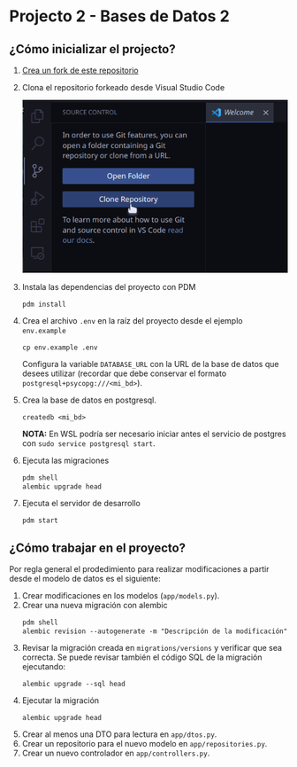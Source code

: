 # Projecto 2 - Bases de Datos 2

## ¿Cómo inicializar el projecto?

1. [Crea un fork de este repositorio](https://github.com/dialvarezs/db2-api-project/fork)
2. Clona el repositorio forkeado desde Visual Studio Code

   ![Clonar](docs/vscode_clone1.png)
3. Instala las dependencias del proyecto con PDM
   ```shell
   pdm install
   ```
4. Crea el archivo `.env` en la raíz del proyecto desde el ejemplo `env.example`
   ```shell
   cp env.example .env
   ```
   Configura la variable `DATABASE_URL` con la URL de la base de datos que desees utilizar (recordar que debe conservar
   el formato `postgresql+psycopg:///<mi_bd>`).
5. Crea la base de datos en postgresql.
   ```shell
   createdb <mi_bd>
   ```
   **NOTA:** En WSL podría ser necesario iniciar antes el servicio de postgres con `sudo service postgresql start`.
6. Ejecuta las migraciones
   ```shell
   pdm shell
   alembic upgrade head
   ```
7. Ejecuta el servidor de desarrollo
   ```shell
   pdm start
   ```

## ¿Cómo trabajar en el proyecto?

Por regla general el prodedimiento para realizar modificaciones a partir desde el modelo de datos es el siguiente:

1. Crear modificaciones en los modelos (`app/models.py`).
2. Crear una nueva migración con alembic
   ```shell
   pdm shell
   alembic revision --autogenerate -m "Descripción de la modificación"
   ```
3. Revisar la migración creada en `migrations/versions` y verificar que sea correcta.
   Se puede revisar también el código SQL de la migración ejecutando:
    ```shell
    alembic upgrade --sql head
    ```
4. Ejecutar la migración
   ```shell
   alembic upgrade head
   ``` 
5. Crear al menos una DTO para lectura en `app/dtos.py`.
6. Crear un repositorio para el nuevo modelo en `app/repositories.py`.
7. Crear un nuevo controlador en `app/controllers.py`.